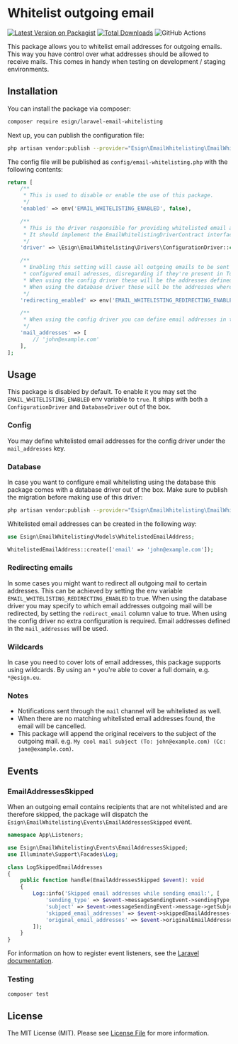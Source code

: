 # Whitelist outgoing email

[![Latest Version on Packagist](https://img.shields.io/packagist/v/esign/laravel-email-whitelisting.svg?style=flat-square)](https://packagist.org/packages/esign/laravel-email-whitelisting)
[![Total Downloads](https://img.shields.io/packagist/dt/esign/laravel-email-whitelisting.svg?style=flat-square)](https://packagist.org/packages/esign/laravel-email-whitelisting)
![GitHub Actions](https://github.com/esign/laravel-email-whitelisting/actions/workflows/main.yml/badge.svg)

This package allows you to whitelist email addresses for outgoing emails.
This way you have control over what addresses should be allowed to receive mails.
This comes in handy when testing on development / staging environments.

## Installation

You can install the package via composer:

```bash
composer require esign/laravel-email-whitelisting
```

Next up, you can publish the configuration file:
```bash
php artisan vendor:publish --provider="Esign\EmailWhitelisting\EmailWhitelistingServiceProvider" --tag="config"
```

The config file will be published as `config/email-whitelisting.php` with the following contents:
```php
return [
    /**
     * This is used to disable or enable the use of this package.
     */
    'enabled' => env('EMAIL_WHITELISTING_ENABLED', false),

    /**
     * This is the driver responsible for providing whitelisted email addresses.
     * It should implement the EmailWhitelistingDriverContract interface.
     */
    'driver' => \Esign\EmailWhitelisting\Drivers\ConfigurationDriver::class,

    /**
     * Enabling this setting will cause all outgoing emails to be sent to the
     * configured email adresses, disregarding if they're present in To, Cc or Bcc.
     * When using the config driver these will be the addresses defined in the 'mail_addresses' config key.
     * When using the database driver these will be the addresses where 'redirect_email' is true.
     */
    'redirecting_enabled' => env('EMAIL_WHITELISTING_REDIRECTING_ENABLED', false),

    /**
     * When using the config driver you can define email addresses in this array.
     */
    'mail_addresses' => [
        // 'john@example.com'
    ],
];
```

## Usage
This package is disabled by default. To enable it you may set the `EMAIL_WHITELISTING_ENABLED` env variable to `true`.
It ships with both a `ConfigurationDriver` and `DatabaseDriver` out of the box.

### Config
You may define whitelisted email addresses for the config driver under the `mail_addresses` key.
### Database
In case you want to configure email whitelisting using the database this package comes with a database driver out of the box.
Make sure to publish the migration before making use of this driver:
```bash
php artisan vendor:publish --provider="Esign\EmailWhitelisting\EmailWhitelistingServiceProvider" --tag="migrations"
```

Whitelisted email addresses can be created in the following way:
```php
use Esign\EmailWhitelisting\Models\WhitelistedEmailAddress;

WhitelistedEmailAddress::create(['email' => 'john@example.com']);
```

### Redirecting emails
In some cases you might want to redirect all outgoing mail to certain addresses.
This can be achieved by setting the env variable `EMAIL_WHITELISTING_REDIRECTING_ENABLED` to true.
When using the database driver you may specify to which email addresses outgoing mail will be redirected, by setting the `redirect_email` column value to true.
When using the config driver no extra configuration is required. Email addresses defined in the `mail_addresses` will be used.
### Wildcards
In case you need to cover lots of email addresses, this package supports using wildcards.
By using an `*` you're able to cover a full domain, e.g. `*@esign.eu`.

### Notes
* Notifications sent through the `mail` channel will be whitelisted as well.
* When there are no matching whitelisted email addresses found, the email will be cancelled.
* This package will append the original receivers to the subject of the outgoing mail. e.g. `My cool mail subject (To: john@example.com) (Cc: jane@example.com)`.

## Events

### EmailAddressesSkipped

When an outgoing email contains recipients that are not whitelisted and are therefore skipped, the package will dispatch the `Esign\EmailWhitelisting\Events\EmailAddressesSkipped` event.

```php
namespace App\Listeners;

use Esign\EmailWhitelisting\Events\EmailAddressesSkipped;
use Illuminate\Support\Facades\Log;

class LogSkippedEmailAddresses
{
    public function handle(EmailAddressesSkipped $event): void
    {
        Log::info('Skipped email addresses while sending email:', [
            'sending_type' => $event->messageSendingEvent->sendingType, // e.g. 'to', 'cc', 'bcc'
            'subject' => $event->messageSendingEvent->message->getSubject(),
            'skipped_email_addresses' => $event->skippedEmailAddresses->implode(', '),
            'original_email_addresses' => $event->originalEmailAddresses->implode(', '),
        ]);
    }
}
```

For information on how to register event listeners, see the [Laravel documentation](https://laravel.com/docs/events#registering-events-and-listeners).

### Testing

```bash
composer test
```

## License

The MIT License (MIT). Please see [License File](LICENSE.md) for more information.
